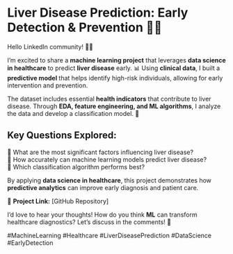 # **Liver Disease Prediction: Early Detection & Prevention** 🏥🔬  

Hello LinkedIn community! 👋🏼  

I’m excited to share a **machine learning project** that leverages **data science in healthcare** to predict **liver disease** early. 📊 Using **clinical data**, I built a **predictive model** that helps identify high-risk individuals, allowing for early intervention and prevention.  

The dataset includes essential **health indicators** that contribute to liver disease. Through **EDA, feature engineering, and ML algorithms**, I analyze the data and develop a classification model. 🚀  

## **Key Questions Explored:**  
🔹 What are the most significant factors influencing liver disease?  
🔹 How accurately can machine learning models predict liver disease?  
🔹 Which classification algorithm performs best?  

By applying **data science in healthcare**, this project demonstrates how **predictive analytics** can improve early diagnosis and patient care.  

🔗 **Project Link:** [GitHub Repository]  

I’d love to hear your thoughts! How do you think **ML** can transform healthcare diagnostics? Let’s discuss in the comments! 🤔  

#MachineLearning #Healthcare #LiverDiseasePrediction #DataScience #EarlyDetection  
